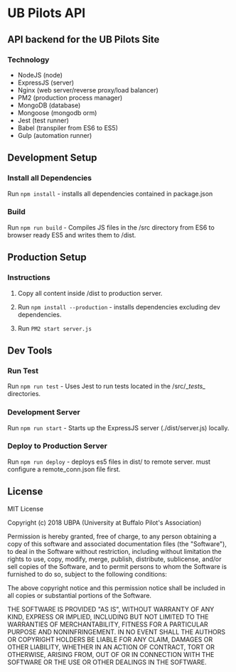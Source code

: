 # UB Pilots API
## API backend for the UB Pilots Site

### Technology

* NodeJS (node)
* ExpressJS (server)
* Nginx (web server/reverse proxy/load balancer)
* PM2 (production process manager)
* MongoDB (database)
* Mongoose (mongodb orm)
* Jest (test runner)
* Babel (transpiler from ES6 to ES5)
* Gulp (automation runner)

## Development Setup

### Install all Dependencies 
Run `npm install` - installs all dependencies contained in package.json

### Build
Run `npm run build` - Compiles JS files in the /src directory from ES6 to browser ready ES5 and writes them to /dist.

## Production Setup 
### Instructions
1. Copy all content inside /dist to production server. 

2. Run `npm install --production` - installs dependencies excluding dev dependencies.

3. Run `PM2 start server.js`

## Dev Tools 
### Run Test
Run `npm run test` - Uses Jest to run tests located in the /src/\__tests\__ directories.

### Development Server 
Run `npm run start` - Starts up the ExpressJS server (./dist/server.js) locally.

### Deploy to Production Server
Run `npm run deploy` - deploys es5 files in dist/ to remote server. must configure a remote_conn.json file first.

## License

MIT License

Copyright (c) 2018 UBPA (University at Buffalo Pilot's Association)

Permission is hereby granted, free of charge, to any person obtaining a copy
of this software and associated documentation files (the "Software"), to deal
in the Software without restriction, including without limitation the rights
to use, copy, modify, merge, publish, distribute, sublicense, and/or sell
copies of the Software, and to permit persons to whom the Software is
furnished to do so, subject to the following conditions:

The above copyright notice and this permission notice shall be included in all
copies or substantial portions of the Software.

THE SOFTWARE IS PROVIDED "AS IS", WITHOUT WARRANTY OF ANY KIND, EXPRESS OR
IMPLIED, INCLUDING BUT NOT LIMITED TO THE WARRANTIES OF MERCHANTABILITY,
FITNESS FOR A PARTICULAR PURPOSE AND NONINFRINGEMENT. IN NO EVENT SHALL THE
AUTHORS OR COPYRIGHT HOLDERS BE LIABLE FOR ANY CLAIM, DAMAGES OR OTHER
LIABILITY, WHETHER IN AN ACTION OF CONTRACT, TORT OR OTHERWISE, ARISING FROM,
OUT OF OR IN CONNECTION WITH THE SOFTWARE OR THE USE OR OTHER DEALINGS IN THE
SOFTWARE.
